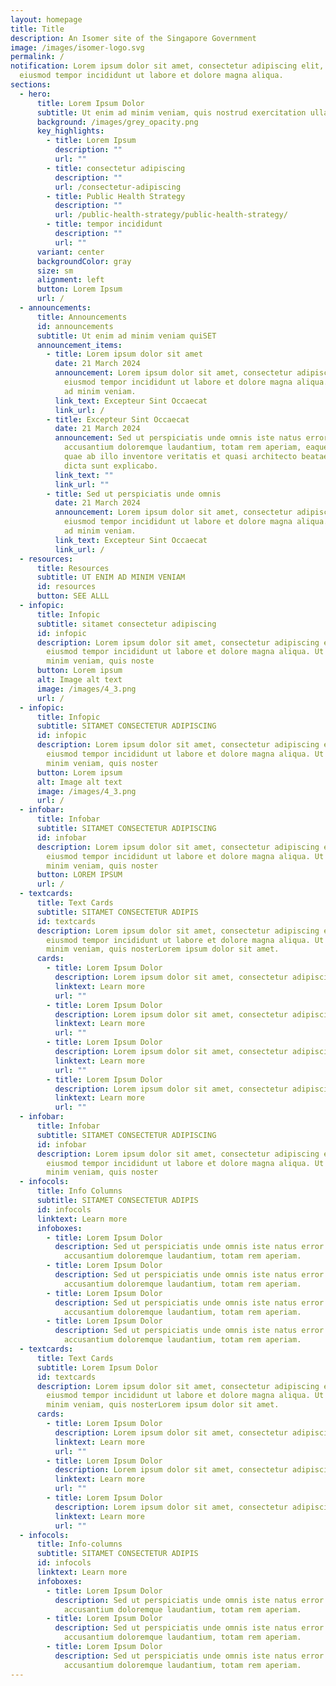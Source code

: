 ```yaml
---
layout: homepage
title: Title
description: An Isomer site of the Singapore Government
image: /images/isomer-logo.svg
permalink: /
notification: Lorem ipsum dolor sit amet, consectetur adipiscing elit, sed do
  eiusmod tempor incididunt ut labore et dolore magna aliqua.
sections:
  - hero:
      title: Lorem Ipsum Dolor
      subtitle: Ut enim ad minim veniam, quis nostrud exercitation ullamco.
      background: /images/grey_opacity.png
      key_highlights:
        - title: Lorem Ipsum
          description: ""
          url: ""
        - title: consectetur adipiscing
          description: ""
          url: /consectetur-adipiscing
        - title: Public Health Strategy
          description: ""
          url: /public-health-strategy/public-health-strategy/
        - title: tempor incididunt
          description: ""
          url: ""
      variant: center
      backgroundColor: gray
      size: sm
      alignment: left
      button: Lorem Ipsum
      url: /
  - announcements:
      title: Announcements
      id: announcements
      subtitle: Ut enim ad minim veniam quiSET
      announcement_items:
        - title: Lorem ipsum dolor sit amet
          date: 21 March 2024
          announcement: Lorem ipsum dolor sit amet, consectetur adipiscing elit, sed do
            eiusmod tempor incididunt ut labore et dolore magna aliqua. Ut enim
            ad minim veniam.
          link_text: Excepteur Sint Occaecat
          link_url: /
        - title: Excepteur Sint Occaecat
          date: 21 March 2024
          announcement: Sed ut perspiciatis unde omnis iste natus error sit voluptatem
            accusantium doloremque laudantium, totam rem aperiam, eaque ipsa
            quae ab illo inventore veritatis et quasi architecto beatae vitae
            dicta sunt explicabo.
          link_text: ""
          link_url: ""
        - title: Sed ut perspiciatis unde omnis
          date: 21 March 2024
          announcement: Lorem ipsum dolor sit amet, consectetur adipiscing elit, sed do
            eiusmod tempor incididunt ut labore et dolore magna aliqua. Ut enim
            ad minim veniam.
          link_text: Excepteur Sint Occaecat
          link_url: /
  - resources:
      title: Resources
      subtitle: UT ENIM AD MINIM VENIAM
      id: resources
      button: SEE ALLL
  - infopic:
      title: Infopic
      subtitle: sitamet consectetur adipiscing
      id: infopic
      description: Lorem ipsum dolor sit amet, consectetur adipiscing elit, sed do
        eiusmod tempor incididunt ut labore et dolore magna aliqua. Ut enim ad
        minim veniam, quis noste
      button: Lorem ipsum
      alt: Image alt text
      image: /images/4_3.png
      url: /
  - infopic:
      title: Infopic
      subtitle: SITAMET CONSECTETUR ADIPISCING
      id: infopic
      description: Lorem ipsum dolor sit amet, consectetur adipiscing elit, sed do
        eiusmod tempor incididunt ut labore et dolore magna aliqua. Ut enim ad
        minim veniam, quis noster
      button: Lorem ipsum
      alt: Image alt text
      image: /images/4_3.png
      url: /
  - infobar:
      title: Infobar
      subtitle: SITAMET CONSECTETUR ADIPISCING
      id: infobar
      description: Lorem ipsum dolor sit amet, consectetur adipiscing elit, sed do
        eiusmod tempor incididunt ut labore et dolore magna aliqua. Ut enim ad
        minim veniam, quis noster
      button: LOREM IPSUM
      url: /
  - textcards:
      title: Text Cards
      subtitle: SITAMET CONSECTETUR ADIPIS
      id: textcards
      description: Lorem ipsum dolor sit amet, consectetur adipiscing elit, sed do
        eiusmod tempor incididunt ut labore et dolore magna aliqua. Ut enim ad
        minim veniam, quis nosterLorem ipsum dolor sit amet.
      cards:
        - title: Lorem Ipsum Dolor
          description: Lorem ipsum dolor sit amet, consectetur adipiscing elit, sed do.
          linktext: Learn more
          url: ""
        - title: Lorem Ipsum Dolor
          description: Lorem ipsum dolor sit amet, consectetur adipiscing elit, sed do.
          linktext: Learn more
          url: ""
        - title: Lorem Ipsum Dolor
          description: Lorem ipsum dolor sit amet, consectetur adipiscing elit, sed do.
          linktext: Learn more
          url: ""
        - title: Lorem Ipsum Dolor
          description: Lorem ipsum dolor sit amet, consectetur adipiscing elit, sed do.
          linktext: Learn more
          url: ""
  - infobar:
      title: Infobar
      subtitle: SITAMET CONSECTETUR ADIPISCING
      id: infobar
      description: Lorem ipsum dolor sit amet, consectetur adipiscing elit, sed do
        eiusmod tempor incididunt ut labore et dolore magna aliqua. Ut enim ad
        minim veniam, quis noster
  - infocols:
      title: Info Columns
      subtitle: SITAMET CONSECTETUR ADIPIS
      id: infocols
      linktext: Learn more
      infoboxes:
        - title: Lorem Ipsum Dolor
          description: Sed ut perspiciatis unde omnis iste natus error sit voluptatem
            accusantium doloremque laudantium, totam rem aperiam.
        - title: Lorem Ipsum Dolor
          description: Sed ut perspiciatis unde omnis iste natus error sit voluptatem
            accusantium doloremque laudantium, totam rem aperiam.
        - title: Lorem Ipsum Dolor
          description: Sed ut perspiciatis unde omnis iste natus error sit voluptatem
            accusantium doloremque laudantium, totam rem aperiam.
        - title: Lorem Ipsum Dolor
          description: Sed ut perspiciatis unde omnis iste natus error sit voluptatem
            accusantium doloremque laudantium, totam rem aperiam.
  - textcards:
      title: Text Cards
      subtitle: Lorem Ipsum Dolor
      id: textcards
      description: Lorem ipsum dolor sit amet, consectetur adipiscing elit, sed do
        eiusmod tempor incididunt ut labore et dolore magna aliqua. Ut enim ad
        minim veniam, quis nosterLorem ipsum dolor sit amet.
      cards:
        - title: Lorem Ipsum Dolor
          description: Lorem ipsum dolor sit amet, consectetur adipiscing elit, sed do.
          linktext: Learn more
          url: ""
        - title: Lorem Ipsum Dolor
          description: Lorem ipsum dolor sit amet, consectetur adipiscing elit, sed do.
          linktext: Learn more
          url: ""
        - title: Lorem Ipsum Dolor
          description: Lorem ipsum dolor sit amet, consectetur adipiscing elit, sed do.
          linktext: Learn more
          url: ""
  - infocols:
      title: Info-columns
      subtitle: SITAMET CONSECTETUR ADIPIS
      id: infocols
      linktext: Learn more
      infoboxes:
        - title: Lorem Ipsum Dolor
          description: Sed ut perspiciatis unde omnis iste natus error sit voluptatem
            accusantium doloremque laudantium, totam rem aperiam.
        - title: Lorem Ipsum Dolor
          description: Sed ut perspiciatis unde omnis iste natus error sit voluptatem
            accusantium doloremque laudantium, totam rem aperiam.
        - title: Lorem Ipsum Dolor
          description: Sed ut perspiciatis unde omnis iste natus error sit voluptatem
            accusantium doloremque laudantium, totam rem aperiam.
---
```

